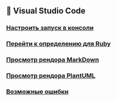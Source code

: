 ## 📑 Visual Studio Code

### [Настроить запуск в консоли](./setting.md)
### [Перейти к определению для Ruby](./navigate_ruby.md)
### [Просмотр рендора MarkDown](./markdown.md)
### [Просмотр рендора PlantUML](./plantuml.md)
### [Возможные ошибки](./emergency.md)